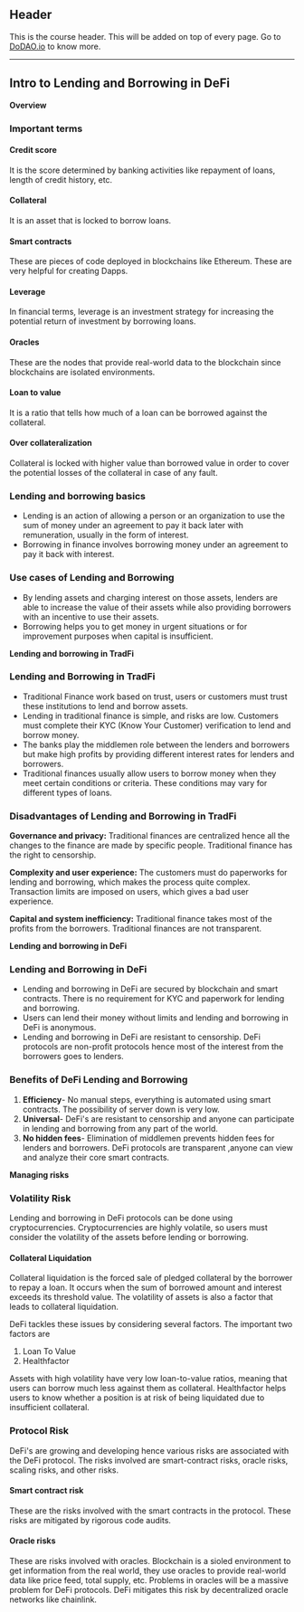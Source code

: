 ## Header
This is the course header. This will be added on top of every page. Go to [DoDAO.io](https://www.dodao.io) to know more.

 ---
 
 ## Intro to Lending and Borrowing in DeFi
 
 **Overview**        
### Important terms

#### Credit score 
It is the score determined by banking activities like repayment of loans, length of credit history, etc.

#### Collateral
It is an asset that is locked to borrow loans.

#### Smart contracts
These are pieces of code deployed in blockchains like Ethereum. These are very helpful for creating Dapps.

#### Leverage 
In financial terms, leverage is an investment strategy for increasing the potential return of investment by borrowing loans. 

#### Oracles 
These are the nodes that provide real-world data to the blockchain since blockchains are isolated environments.

#### Loan to value 
It is a ratio that tells how much of a loan can be borrowed against the collateral.

#### Over collateralization 
Collateral is locked with higher value than borrowed value in order to cover the potential losses of the collateral in case of any fault.

### Lending and borrowing basics
* Lending is an action of allowing a person or an organization to use the sum of money under an agreement to pay it back later with remuneration, usually in the form of interest. 
* Borrowing in finance involves borrowing money under an agreement to pay it back with interest. 

### Use cases of Lending and Borrowing 

* By lending assets and charging interest on those assets, lenders are able to increase the value of their assets while also providing borrowers with an incentive to use their assets. 
* Borrowing helps you to get money in urgent situations or for improvement purposes when capital is insufficient.
 
 **Lending and borrowing in TradFi**        
### Lending and Borrowing in TradFi 

* Traditional Finance work based on trust, users or customers must trust these institutions to lend and borrow assets. 
* Lending in traditional finance is simple, and risks are low. Customers must complete their KYC (Know Your Customer) verification to lend and borrow money. 
* The banks play the middlemen role between the lenders and borrowers but make high profits by providing different interest rates for lenders and borrowers. 
* Traditional finances usually allow users to borrow money when they meet certain conditions or criteria. These conditions may vary for different types of loans.

### Disadvantages of Lending and Borrowing in TradFi 

**Governance and privacy:** Traditional finances are centralized hence all the changes to the finance are made by specific people. Traditional finance has the right to censorship.

**Complexity and user experience:** The customers must do paperworks for lending and borrowing, which makes the process quite complex. Transaction limits are imposed on users, which gives a bad user experience. 

**Capital and system inefficiency:** Traditional finance takes most of the profits from the borrowers. Traditional finances are not transparent.
 
 **Lending and borrowing in DeFi**        
### Lending and Borrowing in DeFi 
* Lending and borrowing in DeFi are secured by blockchain and smart contracts. There is no requirement for KYC and paperwork for lending and borrowing. 
* Users can lend their money without limits and  lending and borrowing in DeFi is anonymous. 
* Lending and borrowing in DeFi are resistant to censorship. DeFi protocols are non-profit protocols hence most of the interest from the borrowers goes to lenders. 

### Benefits of DeFi Lending and Borrowing
1. **Efficiency**-  No manual steps, everything is automated using smart contracts. The possibility of server down is very low. 
2. **Universal**- DeFi's are resistant to censorship and anyone can participate in lending and borrowing from any part of the world.
3. **No hidden fees**- Elimination of middlemen prevents hidden fees for lenders and borrowers. DeFi protocols are transparent ,anyone can view and analyze their core smart contracts. 
                        
 
 **Managing risks**        
### Volatility Risk 
  
Lending and borrowing in DeFi protocols can be done using cryptocurrencies. Cryptocurrencies are highly volatile, 
so users must consider the volatility of the assets before lending or borrowing. 
  
#### Collateral Liquidation
Collateral liquidation is the forced sale of pledged collateral by the borrower to repay a loan. It occurs when the sum of borrowed amount and interest exceeds its threshold value. 
The volatility of assets is also a factor that leads to collateral liquidation.
  
DeFi tackles these issues by considering several factors. The important two factors are
1. Loan To Value
2. Healthfactor

Assets with high volatility have very low loan-to-value ratios, meaning that users can borrow much less against them as collateral. Healthfactor helps users to know whether a position is 
at risk of being liquidated due to insufficient collateral. 

### Protocol Risk 
DeFi's are growing and developing hence various risks are associated with the DeFi protocol. The risks involved are smart-contract risks, oracle risks, scaling risks, and other risks.
  
#### Smart contract risk
These are the risks involved with the smart contracts in the protocol. These risks are mitigated by rigorous code audits.
  
#### Oracle risks
These are risks involved with oracles. Blockchain is a sioled environment to get information from the real world, they use oracles to provide real-world data like price feed, total supply, etc. 
Problems in oracles will be a massive problem for DeFi protocols. DeFi mitigates this risk by decentralized oracle networks like chainlink.
       
       
 
 
